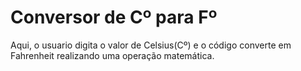 # Conversor de Cº para Fº

Aqui, o usuario digita o valor de Celsius(Cº) e o código converte em Fahrenheit realizando uma operação matemática.
